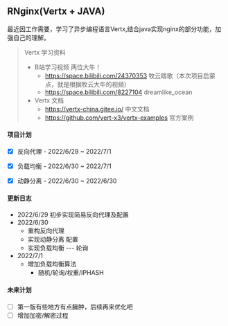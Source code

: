 ## RNginx(Vertx + JAVA) 

最近因工作需要，学习了异步编程语言Vertx,结合java实现nginx的部分功能，加强自己的理解。

> Vertx 学习资料
> - B站学习视频  两位大牛！
>   - https://space.bilibili.com/24370353 牧云踏歌（本次项目启蒙点，就是根据牧云大牛的视频）
>   - https://space.bilibili.com/8227104  dreamlike_ocean
> - Vertx 文档
>   - https://vertx-china.gitee.io/ 中文文档
>   - https://github.com/vert-x3/vertx-examples 官方案例


#### 项目计划
- [X] 反向代理  -  2022/6/29 ~ 2022/7/1
- [X] 负载均衡  -  2022/6/30 ~ 2022/7/1
- [X] 动静分离  -  2022/6/30 ~ 2022/6/30


#### 更新日志
- 2022/6/29 初步实现简易反向代理及配置 
- 2022/6/30 
    - 重构反向代理 
    - 实现动静分离 配置
    - 实现负载均衡 --- 轮询
- 2022/7/1
    - 增加负载均衡算法
        - 随机/轮询/权重/IPHASH

#### 未来计划
- [ ] 第一版有些地方有点臃肿，后续再来优化吧
- [ ] 增加加密/解密过程  